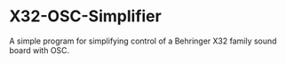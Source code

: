 # X32-OSC-Simplifier
A simple program for simplifying control of a Behringer X32 family sound board with OSC.
